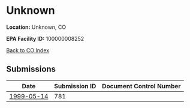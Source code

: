 # Unknown

**Location:** Unknown, CO

**EPA Facility ID:** 100000008252

[Back to CO Index](../../index.md)

## Submissions

| Date | Submission ID | Document Control Number |
|------|--------------|-------------------------|
| [1999-05-14](submissions/781.md) | 781 |  |

